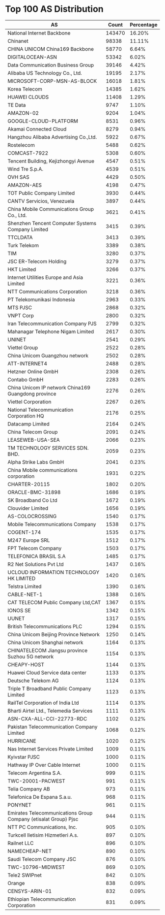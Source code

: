 # Top 100 AS Distribution
| AS | Count | Percentage |
|----|----|----|
| National Internet Backbone | 143470 | 16.20% |
| Chinanet | 98338 | 11.11% |
| CHINA UNICOM China169 Backbone | 58770 | 6.64% |
| DIGITALOCEAN-ASN | 53342 | 6.02% |
| Data Communication Business Group | 39146 | 4.42% |
| Alibaba US Technology Co., Ltd. | 19195 | 2.17% |
| MICROSOFT-CORP-MSN-AS-BLOCK | 16018 | 1.81% |
| Korea Telecom | 14385 | 1.62% |
| HUAWEI CLOUDS | 11408 | 1.29% |
| TE Data | 9747 | 1.10% |
| AMAZON-02 | 9204 | 1.04% |
| GOOGLE-CLOUD-PLATFORM | 8531 | 0.96% |
| Akamai Connected Cloud | 8279 | 0.94% |
| Hangzhou Alibaba Advertising Co.,Ltd. | 5922 | 0.67% |
| Rostelecom | 5488 | 0.62% |
| COMCAST-7922 | 5308 | 0.60% |
| Tencent Building, Kejizhongyi Avenue | 4547 | 0.51% |
| Wind Tre S.p.A. | 4539 | 0.51% |
| OVH SAS | 4429 | 0.50% |
| AMAZON-AES | 4198 | 0.47% |
| TOT Public Company Limited | 3930 | 0.44% |
| CANTV Servicios, Venezuela | 3897 | 0.44% |
| China Mobile Communications Group Co., Ltd. | 3621 | 0.41% |
| Shenzhen Tencent Computer Systems Company Limited | 3415 | 0.39% |
| TTCLDATA | 3413 | 0.39% |
| Turk Telekom | 3389 | 0.38% |
| TIM | 3280 | 0.37% |
| JSC ER-Telecom Holding | 3279 | 0.37% |
| HKT Limited | 3266 | 0.37% |
| Internet Utilities Europe and Asia Limited | 3221 | 0.36% |
| NTT Communications Corporation | 3218 | 0.36% |
| PT Telekomunikasi Indonesia | 2963 | 0.33% |
| MTS PJSC | 2868 | 0.32% |
| VNPT Corp | 2800 | 0.32% |
| Iran Telecommunication Company PJS | 2799 | 0.32% |
| Mahanagar Telephone Nigam Limited | 2617 | 0.30% |
| UNINET | 2541 | 0.29% |
| Viettel Group | 2522 | 0.28% |
| China Unicom Guangzhou network | 2502 | 0.28% |
| ATT-INTERNET4 | 2488 | 0.28% |
| Hetzner Online GmbH | 2308 | 0.26% |
| Contabo GmbH | 2283 | 0.26% |
| China Unicom IP network China169 Guangdong province | 2276 | 0.26% |
| Viettel Corporation | 2267 | 0.26% |
| National Telecommunication Corporation HQ | 2176 | 0.25% |
| Datacamp Limited | 2164 | 0.24% |
| China Telecom Group | 2091 | 0.24% |
| LEASEWEB-USA-SEA | 2066 | 0.23% |
| TM TECHNOLOGY SERVICES SDN. BHD. | 2059 | 0.23% |
| Alpha Strike Labs GmbH | 2041 | 0.23% |
| China Mobile communications corporation | 1931 | 0.22% |
| CHARTER-20115 | 1802 | 0.20% |
| ORACLE-BMC-31898 | 1686 | 0.19% |
| SK Broadband Co Ltd | 1672 | 0.19% |
| Clouvider Limited | 1656 | 0.19% |
| AS-COLOCROSSING | 1540 | 0.17% |
| Mobile Telecommunications Company | 1538 | 0.17% |
| COGENT-174 | 1535 | 0.17% |
| M247 Europe SRL | 1512 | 0.17% |
| FPT Telecom Company | 1503 | 0.17% |
| TELEFONICA BRASIL S.A | 1485 | 0.17% |
| R2 Net Solutions Pvt Ltd | 1437 | 0.16% |
| UCLOUD INFORMATION TECHNOLOGY HK LIMITED | 1420 | 0.16% |
| Telstra Limited | 1390 | 0.16% |
| CABLE-NET-1 | 1388 | 0.16% |
| CAT TELECOM Public Company Ltd,CAT | 1367 | 0.15% |
| IONOS SE | 1342 | 0.15% |
| UUNET | 1317 | 0.15% |
| British Telecommunications PLC | 1294 | 0.15% |
| China Unicom Beijing Province Network | 1250 | 0.14% |
| China Unicom Shanghai network | 1164 | 0.13% |
| CHINATELECOM Jiangsu province Suzhou 5G network | 1154 | 0.13% |
| CHEAPY-HOST | 1144 | 0.13% |
| Huawei Cloud Service data center | 1133 | 0.13% |
| Deutsche Telekom AG | 1124 | 0.13% |
| Triple T Broadband Public Company Limited | 1123 | 0.13% |
| RailTel Corporation of India Ltd | 1114 | 0.13% |
| Bharti Airtel Ltd., Telemedia Services | 1111 | 0.13% |
| ASN-CXA-ALL-CCI-22773-RDC | 1102 | 0.12% |
| Pakistan Telecommunication Company Limited | 1068 | 0.12% |
| HURRICANE | 1020 | 0.12% |
| Nas Internet Services Private Limited | 1009 | 0.11% |
| Kyivstar PJSC | 1000 | 0.11% |
| Hathway IP Over Cable Internet | 1000 | 0.11% |
| Telecom Argentina S.A. | 999 | 0.11% |
| TWC-20001-PACWEST | 991 | 0.11% |
| Telia Company AB | 973 | 0.11% |
| Telefonica De Espana S.a.u. | 968 | 0.11% |
| PONYNET | 961 | 0.11% |
| Emirates Telecommunications Group Company (etisalat Group) Pjsc | 944 | 0.11% |
| NTT PC Communications, Inc. | 905 | 0.10% |
| Turkcell Iletisim Hizmetleri A.s. | 897 | 0.10% |
| Railnet LLC | 896 | 0.10% |
| NAMECHEAP-NET | 890 | 0.10% |
| Saudi Telecom Company JSC | 876 | 0.10% |
| TWC-10796-MIDWEST | 869 | 0.10% |
| Tele2 SWIPnet | 842 | 0.10% |
| Orange | 838 | 0.09% |
| CENSYS-ARIN-01 | 832 | 0.09% |
| Ethiopian Telecommunication Corporation | 831 | 0.09% |
